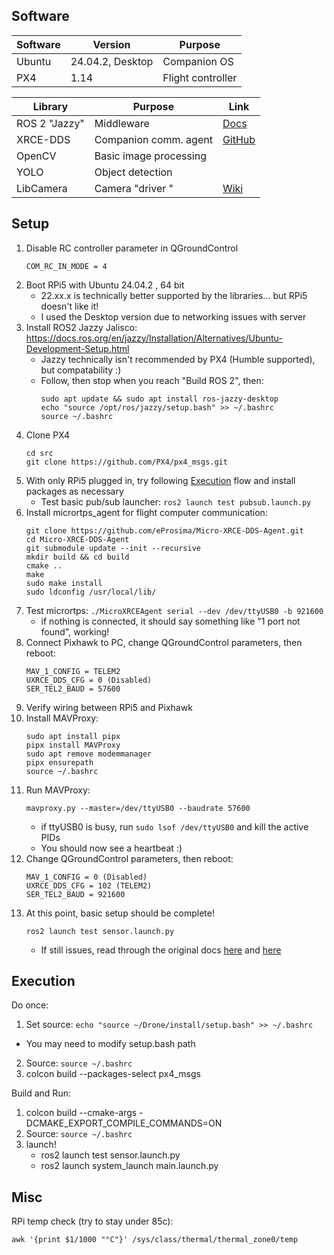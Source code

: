 ## Software
| Software   |Version           | Purpose             |
|------------|------------------|---------------------|
| Ubuntu     | 24.04.2, Desktop | Companion OS        |
| PX4        | 1.14             | Flight controller   |

| Library       | Purpose                 | Link                                                                      |
|---------------|-------------------------|---------------------------------------------------------------------------|
| ROS 2 "Jazzy" | Middleware              | [Docs](https://docs.ros.org/en/jazzy/Releases/Release-Jazzy-Jalisco.html) |
| XRCE-DDS      | Companion comm. agent   | [GitHub](https://github.com/eProsima/Micro-XRCE-DDS-Agent)                |
| OpenCV        | Basic image processing  |
| YOLO          | Object detection        |
| LibCamera     | Camera "driver "        | [Wiki](https://www.waveshare.com/wiki/IMX219-83_Stereo_Camera#Working_with_Raspberry_Pi_5_.28libcamera.29)  |

## Setup
1. Disable RC controller parameter in QGroundControl
    ```
    COM_RC_IN_MODE = 4
    ```
2. Boot RPi5 with Ubuntu 24.04.2 , 64 bit
    - 22.xx.x is technically better supported by the libraries... but RPi5 doesn't like it!
    - I used the Desktop version due to networking issues with server
2. Install ROS2 Jazzy Jalisco: https://docs.ros.org/en/jazzy/Installation/Alternatives/Ubuntu-Development-Setup.html
    - Jazzy technically isn't recommended by PX4 (Humble supported), but compatability :)
    - Follow, then stop when you reach "Build ROS 2", then: 
      ```
      sudo apt update && sudo apt install ros-jazzy-desktop
      echo "source /opt/ros/jazzy/setup.bash" >> ~/.bashrc
      source ~/.bashrc
      ```
3. Clone PX4
    ```
    cd src
    git clone https://github.com/PX4/px4_msgs.git
    ```
4. With only RPi5 plugged in, try following [Execution](#Execution) flow and install packages as necessary 
    - Test basic pub/sub launcher: ```ros2 launch test pubsub.launch.py```
5. Install micrortps_agent for flight computer communication:
    ```
    git clone https://github.com/eProsima/Micro-XRCE-DDS-Agent.git
    cd Micro-XRCE-DDS-Agent
    git submodule update --init --recursive
    mkdir build && cd build
    cmake ..
    make
    sudo make install
    sudo ldconfig /usr/local/lib/
    ```
6. Test micrortps: ```./MicroXRCEAgent serial --dev /dev/ttyUSB0 -b 921600```
    - if nothing is connected, it should say something like "1 port not found", working!
7. Connect Pixhawk to PC, change QGroundControl parameters, then reboot:
    ```
    MAV_1_CONFIG = TELEM2
    UXRCE_DDS_CFG = 0 (Disabled)
    SER_TEL2_BAUD = 57600
    ```
8. Verify wiring between RPi5 and Pixhawk
9. Install MAVProxy:
    ```
    sudo apt install pipx
    pipx install MAVProxy
    sudo apt remove modemmanager
    pipx ensurepath
    source ~/.bashrc
    ```
10. Run MAVProxy:
    ```
    mavproxy.py --master=/dev/ttyUSB0 --baudrate 57600
    ```
    - if ttyUSB0 is busy, run ```sudo lsof /dev/ttyUSB0``` and kill the active PIDs
    - You should now see a heartbeat :)
11. Change QGroundControl parameters, then reboot:
    ```
    MAV_1_CONFIG = 0 (Disabled)
    UXRCE_DDS_CFG = 102 (TELEM2)
    SER_TEL2_BAUD = 921600
    ```
12. At this point, basic setup should be complete!
    ```
    ros2 launch test sensor.launch.py
    ```
    - If still issues, read through the original docs [here](https://docs.px4.io/main/en/companion_computer/pixhawk_rpi.html) and [here](https://docs.px4.io/main/en/companion_computer/pixhawk_companion.html)

## Execution
Do once:
1. Set source:  ```echo "source ~/Drone/install/setup.bash" >> ~/.bashrc```
  - You may need to modify setup.bash path
2. Source: ```source ~/.bashrc```
3. colcon build --packages-select px4_msgs

Build and Run:
1. colcon build --cmake-args -DCMAKE_EXPORT_COMPILE_COMMANDS=ON
2. Source: ```source ~/.bashrc```
3. launch!
     - ros2 launch test sensor.launch.py
     - ros2 launch system_launch main.launch.py

## Misc
RPi temp check (try to stay under 85c):
```
awk '{print $1/1000 "°C"}' /sys/class/thermal/thermal_zone0/temp
```
